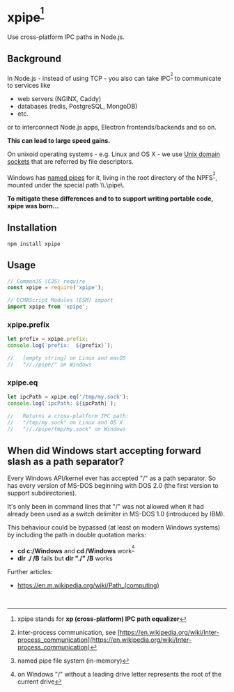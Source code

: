 # xpipe<sup>[^1]</sup>

Use cross-platform IPC paths in Node.js.

## Background

In Node.js - instead of using TCP - you also can take IPC<sup>[^2]</sup> to communicate to services like

- web servers (NGINX, Caddy)
- databases (redis, PostgreSQL, MongoDB)
- etc.

or to interconnect Node.js apps, Electron frontends/backends and so on.

**This can lead to large speed gains.**

On unixoid operating systems - e.g. Linux and OS X - we use [Unix domain sockets](https://en.wikipedia.org/wiki/Unix_domain_socket)
that are referred by file descriptors.

Windows has [named pipes](https://en.wikipedia.org/wiki/Named_pipe) for it, living
in the root directory of the NPFS<sup>[^3]</sup>, mounted under the special path \\\\.\\pipe\\.

**To mitigate these differences and to to support writing portable code, xpipe was born...**

## Installation

    npm install xpipe

## Usage

```javascript
// CommonJS (CJS) require
const xpipe = require('xpipe');
```

```javascript
// ECMAScript Modules (ESM) import
import xpipe from 'xpipe';
```

### xpipe.prefix

```javascript
let prefix = xpipe.prefix;
console.log(`prefix:  ${prefix}`);

//   [empty string] on Linux and macOS
//   "//./pipe/" on Windows
```

### xpipe.eq

```javascript
let ipcPath = xpipe.eq('/tmp/my.sock');
console.log(`ipcPath: ${ipcPath}`);

//   Returns a cross-platform IPC path:
//   "/tmp/my.sock" on Linux and OS X
//   "//./pipe/tmp/my.sock" on Windows
```

## When did Windows start accepting forward slash as a path separator?

Every Windows API/kernel ever has accepted "/" as a path separator.
So has every version of MS-DOS beginning with DOS 2.0 (the first version
to support subdirectories).

It's only been in command lines that "/" was not allowed when it had
already been used as a switch delimiter in MS-DOS 1.0 (introduced by IBM).

This behaviour could be bypassed (at least on modern Windows systems) by including
the path in double quotation marks:

- **cd c:/Windows** and **cd /Windows** work<sup>[^4]</sup>
- **dir ./ /B** fails but **dir "./" /B** works

Further articles:

- https://en.m.wikipedia.org/wiki/Path_(computing)

<p>&nbsp;</p> 
  
[^1]: xpipe stands for **xp (cross-platform) IPC path equalizer**  
[^2]: inter-process communication, see [https://en.wikipedia.org/wiki/Inter-process_communication](https://en.wikipedia.org/wiki/Inter-process_communication)
[^3]: named pipe file system (in-memory)  
[^4]: on Windows "/" without a leading drive letter represents the root of the current drive

